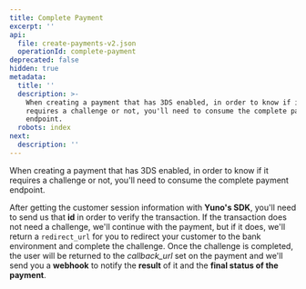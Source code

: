 ```yaml
---
title: Complete Payment
excerpt: ''
api:
  file: create-payments-v2.json
  operationId: complete-payment
deprecated: false
hidden: true
metadata:
  title: ''
  description: >-
    When creating a payment that has 3DS enabled, in order to know if it
    requires a challenge or not, you'll need to consume the complete payment
    endpoint.
  robots: index
next:
  description: ''
---
```

When creating a payment that has 3DS enabled, in order to know if it requires a challenge or not, you'll need to consume the complete payment endpoint. 

After getting the customer session information with **Yuno's SDK**, you'll need to send us that **id** in order to verify the transaction. If the transaction does not need a challenge, we'll continue with the payment, but if it does, we'll return a `redirect_url` for you to redirect your customer to the bank environment and complete the challenge.  Once the challenge is completed, the user will be returned to the *callback\_url* set on the payment and we'll send you a **webhook** to notify the **result** of it and the **final status of the payment**.
